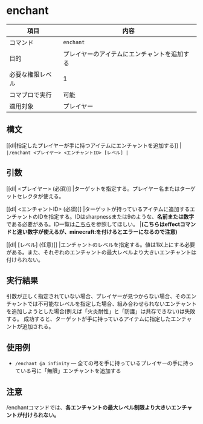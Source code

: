 # enchant

|項目|内容|
|---|---|
|コマンド|`enchant`|
|目的|プレイヤーのアイテムにエンチャントを追加する|
| 必要な権限レベル | 1 |
|コマブロで実行|可能|
|適用対象|プレイヤー|

## 構文

[[dl|指定したプレイヤーが手に持つアイテムにエンチャントを追加する]]
|```
|/enchant <プレイヤー> <エンチャントID> [レベル]
|```

## 引数

[[dl| <プレイヤー> (必須)]]
|ターゲットを指定する。プレイヤー名またはターゲットセレクタが使える。

[[dl| <エンチャントID> (必須)]]
|ターゲットが持っているアイテムに追加するエンチャントのIDを指定する。IDはsharpnessまたは9のような、**名前または数字**である必要がある。ID一覧は[こちら](https://minecraft-ja.gamepedia.com/%E3%82%A8%E3%83%B3%E3%83%81%E3%83%A3%E3%83%B3%E3%83%88#.E3.83.87.E3.83.BC.E3.82.BF.E5.80.A4)を参照してほしい。
|**(こちらはeffectコマンドと違い数字が使えるが、minecraft:を付けるとエラーになるので注意)**

[[dl| [レベル] (任意)]]
|エンチャントのレベルを指定する。値は1以上にする必要がある。また、それぞれのエンチャントの最大レベルより大きいエンチャントは付けられない。

## 実行結果

引数が正しく指定されていない場合、プレイヤーが見つからない場合、そのエンチャントでは不可能なレベルを指定した場合、組み合わせられないエンチャントを追加しようとした場合(例えば「火炎耐性」と「防護」は共存できない)は失敗する。 成功すると、ターゲットが手に持っているアイテムに指定したエンチャントが追加される。

## 使用例

- `/enchant @a infinity` ― 全ての弓を手に持っているプレイヤーの手に持っている弓に「無限」エンチャントを追加する

## 注意

/enchantコマンドでは、**各エンチャントの最大レベル制限より大きいエンチャントが付けられない。**

